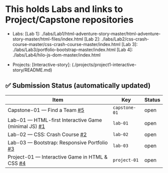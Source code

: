# This holds Labs and links to Project/Capstone repositories
- Labs:
  [Lab 1]: ./labs/Lab1/html-adventure-story-master/html-adventure-story-master/html-files/index.html
  [Lab 2]: ./labs/Lab2/css-crash-course-master/css-crash-course-master/index.html
  [Lab 3]: ./labs/Lab3/portfolio-bootstrap-master/index.html
  [Lab 4]: ./labs/Lab4/hilo-js-dom-master/index.html

- Projects:
  [Interactive-story]: (./projects/project1-interactive-story/README.md)

## ✅ Submission Status (automatically updated)
<!-- STATUS:START -->
| Item | Key | Status |
|---|---|---|
| Capstone-01 — Find a Team [#5](https://github.com/jtn9701/Advanced-Web-App-Projects/issues/5) | `capstone-01` | open |
| Lab-01 — HTML-first Interactive Game (minimal JS) [#1](https://github.com/jtn9701/Advanced-Web-App-Projects/issues/1) | `lab-01` | open |
| Lab-02 — CSS: Crash Course [#2](https://github.com/jtn9701/Advanced-Web-App-Projects/issues/2) | `lab-02` | open |
| Lab-03 — Bootstrap: Responsive Portfolio [#3](https://github.com/jtn9701/Advanced-Web-App-Projects/issues/3) | `lab-03` | open |
| Project-01 — Interactive Game in HTML & CSS [#4](https://github.com/jtn9701/Advanced-Web-App-Projects/issues/4) | `project-01` | open |
<!-- STATUS:END -->
